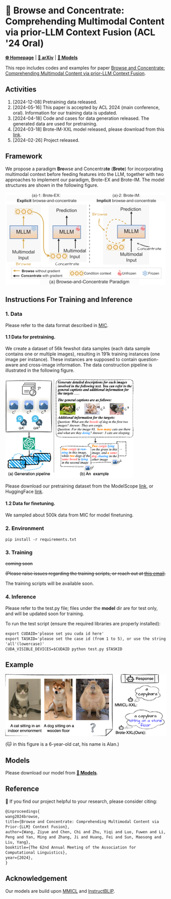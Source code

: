 # 👀 Browse and Concentrate: Comprehending Multimodal Content via prior-LLM Context Fusion (ACL '24 Oral)

[**🌐 Homepage**](https://thunlp-mt.github.io/Brote/) | [**📖 arXiv**](https://arxiv.org/pdf/2402.12195.pdf) | [**🤗 Models**](https://huggingface.co/wangphoebe/Brote-IM-XXL)

This repo includes codes and examples for paper [Browse and Concentrate: Comprehending Multimodal Content via prior-LLM Context Fusion](https://arxiv.org/pdf/2402.12195.pdf). 
## Activities

1. [2024-12-08] Pretraining data released.
2. [2024-05-16] This paper is accepted by ACL 2024 (main conference, oral). Information for our training data is updated.
3. [2024-04-18] Code and cases for data generation released. The generated data are used for pretraining.
4. [2024-03-18] Brote-IM-XXL model released, please download from this [link](https://huggingface.co/wangphoebe/Brote-IM-XXL). 
5. [2024-02-26] Project released.

## Framework
We propose a paradigm **Bro**wse and Concentra**te** (**Brote**) for incorporating multimodal context before feeding features into the LLM, together with two approaches to implement our paradigm, Brote-EX and Brote-IM. The model structures are shown in the following figure.

<img src="./figures/model.png" alt="Image" width="500">

## Instructions For Training and Inference

### 1. Data
Please refer to the data format described in [MIC](https://github.com/HaozheZhao/MIC).

#### 1.1 Data for pretraining.

We create a dataset of 56k fewshot data samples (each data sample contains one or multiple images), resulting in 191k training instances (one image per instance). These instances are supposed to contain question-aware and cross-image information. The data construction pipeline is illustrated in the following figure.

<img src="./figures/pretrain_data.png" alt="Image" width="400">

Please download our pretraining dataset from the ModelScope [link](https://www.modelscope.cn/datasets/wphoebe/Brote-pretrain/files), or HuggingFace [link](https://huggingface.co/datasets/wangphoebe/Brote-pretrain).

#### 1.2 Data for finetuning.

We sampled about 500k data from MIC for model finetuning.

### 2. Environment
```
pip install -r requirements.txt
```

### 3. Training
~~coming soon~~

~~(Please raise issues regarding the training scripts, or reach out at [this email](mailto:w.ziyue1010@gmail.com).~~

The training scripts will be available soon.


### 4. Inference
Please refer to the test.py file; files under the **model** dir are for test only, and will be updated soon for training.

To run the test script (ensure the required libraries are properly installed):
```
export CUDAID='please set you cuda id here'
export TASKID='please set the case id (from 1 to 5), or use the string 'all'(lowercase)'
CUDA_VISIBLE_DEVICES=$CUDAID python test.py $TASKID 
```

## Example
<img src="./figures/git_showcase.png" alt="Image" width="600">

(🐱 in this figure is a 6-year-old cat, his name is Alan.)

## Models
Please download our model from [**🤗 Models**](https://huggingface.co/wangphoebe/Brote-IM-XXL).

## Reference

📑 If you find our project helpful to your research, please consider citing:
```
@inproceedings{
wang2024browse,
title={Browse and Concentrate: Comprehending Multimodal Content via Prior-{LLM} Context Fusion},
author={Wang, Ziyue and Chen, Chi and Zhu, Yiqi and Luo, Fuwen and Li, Peng and Yan, Ming and Zhang, Ji and Huang, Fei and Sun, Maosong and Liu, Yang},
booktitle={The 62nd Annual Meeting of the Association for Computational Linguistics},
year={2024},
}
```
## Acknowledgement
Our models are build upon [MMICL](https://github.com/HaozheZhao/MIC) and [InstructBLIP](https://github.com/salesforce/LAVIS/tree/main/projects/instructblip).
